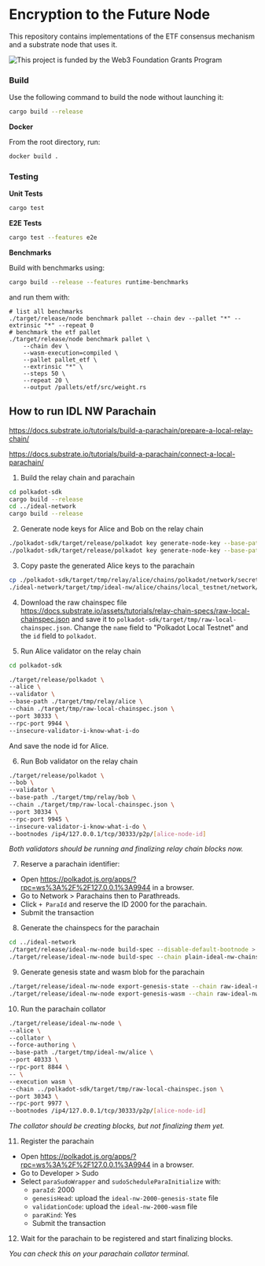 # Encryption to the Future Node

This repository contains implementations of the ETF consensus mechanism and a substrate node that uses it.

<picture>
  <source media="(prefers-color-scheme: dark)" srcset="./resources/web3%20foundation_grants_badge_white.png">
  <img alt="This project is funded by the Web3 Foundation Grants Program" src="./resources/web3%20foundation_grants_badge_black.png">
</picture>


### Build

Use the following command to build the node without launching it:

```sh
cargo build --release
```

**Docker**

From the root directory, run:

``` sh
docker build .
```

### Testing

**Unit Tests**

``` sh
cargo test
```

**E2E Tests**

``` sh
cargo test --features e2e
```

**Benchmarks**

Build with benchmarks using:
``` sh
cargo build --release --features runtime-benchmarks
```

and run them with:
``` 
# list all benchmarks
./target/release/node benchmark pallet --chain dev --pallet "*" --extrinsic "*" --repeat 0
# benchmark the etf pallet
./target/release/node benchmark pallet \
    --chain dev \
    --wasm-execution=compiled \
    --pallet pallet_etf \
    --extrinsic "*" \
    --steps 50 \
    --repeat 20 \
    --output /pallets/etf/src/weight.rs
```

## How to run IDL NW Parachain 

https://docs.substrate.io/tutorials/build-a-parachain/prepare-a-local-relay-chain/

https://docs.substrate.io/tutorials/build-a-parachain/connect-a-local-parachain/

1. Build the relay chain and parachain
```sh
cd polkadot-sdk
cargo build --release
cd ../ideal-network
cargo build --release
```

2. Generate node keys for Alice and Bob on the relay chain
```sh
./polkadot-sdk/target/release/polkadot key generate-node-key --base-path ./polkadot-sdk/target/tmp/relay/alice
./polkadot-sdk/target/release/polkadot key generate-node-key --base-path ./polkadot-sdk/target/tmp/relay/bob
```

3. Copy paste the generated Alice keys to the parachain
```sh
cp ./polkadot-sdk/target/tmp/relay/alice/chains/polkadot/network/secret_ed25519 \
./ideal-network/target/tmp/ideal-nw/alice/chains/local_testnet/network/secret_ed25519
```

4. Download the raw chainspec file
https://docs.substrate.io/assets/tutorials/relay-chain-specs/raw-local-chainspec.json
and save it to `polkadot-sdk/target/tmp/raw-local-chainspec.json`.
Change the `name` field to "Polkadot Local Testnet" and the `id` field to `polkadot`.

5. Run Alice validator on the relay chain
```sh
cd polkadot-sdk

./target/release/polkadot \                                                                                                                   
--alice \
--validator \
--base-path ./target/tmp/relay/alice \
--chain ./target/tmp/raw-local-chainspec.json \
--port 30333 \
--rpc-port 9944 \
--insecure-validator-i-know-what-i-do
```
And save the node id for Alice.

6. Run Bob validator on the relay chain
```sh
./target/release/polkadot \                                                                                                                   
--bob \  
--validator \
--base-path ./target/tmp/relay/bob \  
--chain ./target/tmp/raw-local-chainspec.json \
--port 30334 \
--rpc-port 9945 \
--insecure-validator-i-know-what-i-do \
--bootnodes /ip4/127.0.0.1/tcp/30333/p2p/[alice-node-id]
```
*Both validators should be running and finalizing relay chain blocks now.*

7. Reserve a parachain identifier:
- Open https://polkadot.js.org/apps/?rpc=ws%3A%2F%2F127.0.0.1%3A9944 in a browser.
- Go to Network > Parachains then to Parathreads.
- Click `+ ParaId` and reserve the ID 2000 for the parachain.
- Submit the transaction

8. Generate the chainspecs for the parachain
```sh
cd ../ideal-network
./target/release/ideal-nw-node build-spec --disable-default-bootnode > plain-ideal-nw-chainspec.json
./target/release/ideal-nw-node build-spec --chain plain-ideal-nw-chainspec.json --disable-default-bootnode --raw > raw-ideal-nw-chainspec.json
```

9. Generate genesis state and wasm blob for the parachain
```sh
./target/release/ideal-nw-node export-genesis-state --chain raw-ideal-nw-chainspec.json ideal-nw-2000-genesis-state
./target/release/ideal-nw-node export-genesis-wasm --chain raw-ideal-nw-chainspec.json ideal-nw-2000-wasm
```

10. Run the parachain collator
```sh
./target/release/ideal-nw-node \
--alice \
--collator \
--force-authoring \
--base-path ./target/tmp/ideal-nw/alice \
--port 40333 \
--rpc-port 8844 \
-- \
--execution wasm \
--chain ../polkadot-sdk/target/tmp/raw-local-chainspec.json \
--port 30343 \
--rpc-port 9977 \
--bootnodes /ip4/127.0.0.1/tcp/30333/p2p/[alice-node-id]
```
*The collator should be creating blocks, but not finalizing them yet.*

11. Register the parachain
- Open https://polkadot.js.org/apps/?rpc=ws%3A%2F%2F127.0.0.1%3A9944 in a browser.
- Go to Developer > Sudo
- Select `paraSudoWrapper` and `sudoScheduleParaInitialize` with:
  - `paraId`: 2000
  - `genesisHead`: upload the `ideal-nw-2000-genesis-state` file
  - `validationCode`: upload the `ideal-nw-2000-wasm` file
  - `paraKind`: Yes
  - Submit the transaction

12. Wait for the parachain to be registered and start finalizing blocks.

*You can check this on your parachain collator terminal.*